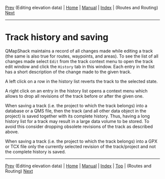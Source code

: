 [Prev](AdvTrkElevation) (Editing elevation data) | [Home](Home) | [Manual](DocMain) | [Index](AxAdvIndex) | (Routes and Routing) [Next](AdvRoutes)
- - -

# Track history and saving

QMapShack maintains a record of all changes made while editing a track (the same is also true for routes, waypoints, and areas). To see the list of all changes made select `Edit` from the
track context menu to open the track edit window and click the `History` tab in this window. Each entry in the list has a short description of the
change made to the given track.

A left click on a row in the history list reverts the track to the selected state.

A right click on an entry in the history list opens a context menu which allows to drop all revisions of the track before or after the given one.

When saving a track (i.e. the project to which the track belongs) into a database or a QMS file, then the track (and all other data object in the project) 
is saved together with its complete history.
Thus, having a long history list for a track may result in a large data volume to be stored. To avoid this consider dropping obsolete revisions of the track
as described above.

When saving a track (i.e. the project to which the track belongs) into a GPX or TCX file only the currently selected revision of the track/project and not the complete history is saved.

- - -
[Prev](AdvTrkElevation) (Editing elevation data) | [Home](Home) | [Manual](DocMain) | [Index](AxAdvIndex) | [Top](#) | (Routes and Routing) [Next](AdvRoutes)
